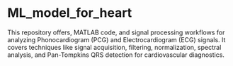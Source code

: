 # ML_model_for_heart
This repository offers, MATLAB code, and signal processing workflows for analyzing Phonocardiogram (PCG) and Electrocardiogram (ECG) signals. It covers techniques like signal acquisition, filtering, normalization, spectral analysis, and Pan-Tompkins QRS detection for cardiovascular diagnostics.
